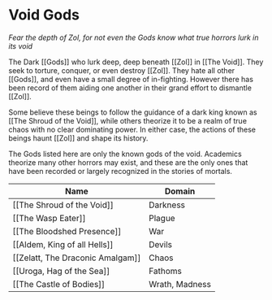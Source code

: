# Void Gods
*Fear the depth of Zol, for not even the Gods know what true horrors lurk in its void*

The Dark [[Gods]] who lurk deep, deep beneath [[Zol]] in [[The Void]]. They seek to torture, conquer, or even destroy [[Zol]]. They hate all other [[Gods]], and even have a small degree of in-fighting. However there has been record of them aiding one another in their grand effort to dismantle [[Zol]].

Some believe these beings to follow the guidance of a dark king known as [[The Shroud of the Void]], while others theorize it to be a realm of true chaos with no clear dominating power. In either case, the actions of these beings haunt [[Zol]] and shape its history.

The Gods listed here are only the known gods of the void. Academics theorize many other horrors may exist, and these are the only ones that have been recorded or largely recognized in the stories of mortals.

Name | Domain
------------ | ------------
[[The Shroud of the Void]] | Darkness
[[The Wasp Eater]] | Plague
[[The Bloodshed Presence]] | War
[[Aldem, King of all Hells]] | Devils
[[Zelatt, The Draconic Amalgam]] | Chaos
[[Uroga, Hag of the Sea]] | Fathoms
[[The Castle of Bodies]] | Wrath, Madness
